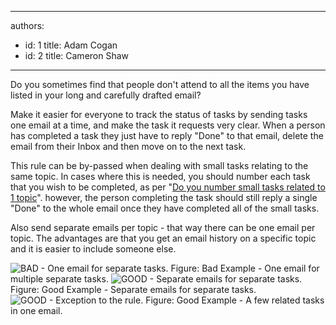 

---
authors:
  - id: 1
    title: Adam Cogan
  - id: 2
    title: Cameron Shaw
---




<span class='intro'> Do you sometimes find that people don't attend to all the items you have listed in your long and carefully drafted email? 
 </span>


  <p>Make it easier for everyone to track the status of tasks by sending tasks one email at a time, and make the task it requests very clear. When a person has completed a task they just have to reply &quot;Done&quot; to that email, delete the email from their Inbox and then move on to the next task.</p>
<p>This rule can be by-passed when dealing with small tasks relating to the same topic. In cases where this is needed, you should number each task that you wish to be completed, as per &quot;<a href="/Communication/RulesToBetterEmail/Pages/NumberSmallTasks.aspx">Do you number small tasks related to 1 topic</a>&quot;. however, the person completing the task should still reply a single &quot;Done&quot; to the whole email once they have completed all of the small tasks.</p>
<p>Also send separate emails per topic - that way there can be one email per topic. The advantages are that you get an email history on a specific topic and it is easier to include someone else. </p>
<img class="ms-rteCustom-ImageArea" alt="BAD - One email for separate tasks." src="/Communication/RulesToBetterEmail/PublishingImages/separateTasksOneEmail.gif" /> <span class="ms-rteCustom-FigureBad">Figure&#58;&#160;Bad Example - One email for multiple separate tasks.</span> <img class="ms-rteCustom-ImageArea" alt="GOOD - Separate emails for separate tasks." src="/Communication/RulesToBetterEmail/PublishingImages/separateTasksSeparateEmails.gif" /> <span class="ms-rteCustom-FigureGood">Figure&#58;&#160;Good Example - Separate emails for separate tasks.</span> <img class="ms-rteCustom-ImageArea" alt="GOOD - Exception to the rule." src="/Communication/RulesToBetterEmail/PublishingImages/relatedTasks.gif" /> <span class="ms-rteCustom-FigureGood">Figure&#58;&#160;Good Example - A few related tasks in one email.</span> 



